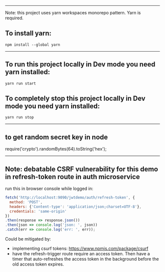 ----------------------------------------------------------------
Note: this project uses yarn workspaces monorepo pattern.  Yarn is required.
## To install yarn:
```
npm install --global yarn
```

----------------------------------------------------------------

## To run this project locally in Dev mode you need yarn installed:
```
yarn run start
```

## To completely stop this project locally in Dev mode you need yarn installed:
```
yarn run stop
```

----------------------------------------------------------------
## to get random secret key in node
require('crypto').randomBytes(64).toString('hex');


----------------------------------------------------------------
## Note: debatable CSRF vulnerability for this demo in refresh-token route in auth microservice

run this in browser console while logged in:
```js
fetch('http://localhost:9090/jwtdemo/auth/refresh-token', {
  method: 'POST',
  headers: {'Content-type': 'application/json;charset=UTF-8'},
  credentials: 'same-origin'
})
.then(response => response.json())
.then(json => console.log('json: ', json))
.catch(err => console.log('err: ', err));
```
Could be mitigated by:
* implementing csurf tokens: https://www.npmjs.com/package/csurf
* have the refresh-trigger route require an access token.  Then have a timer
  that auto-refreshes the access token in the background before the old access token expires.
